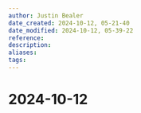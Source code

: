 ```yaml
---
author: Justin Bealer
date_created: 2024-10-12, 05-21-40
date_modified: 2024-10-12, 05-39-22
reference: 
description: 
aliases: 
tags: 
---
```

# 2024-10-12
